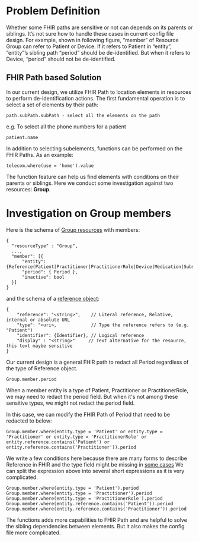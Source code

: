 # Problem Definition
Whether some FHIR paths are sensitive or not can depends on its parents or siblings. 
It’s not sure how to handle these cases in current config file design. 
For example, shown in following figure, “member” of Resource Group can refer to Patient or Device. 
If it refers to Patient in “entity”, “entity”’s sibling path “period” should be de-identified. 
But when it refers to Device, “period” should not be de-identified. 
## FHIR Path based Solution
In our current design, we utilize FHIR Path to location elements in resources to perform de-identification actions. 
The first fundamental operation is to select a set of elements by their path:
```
path.subPath.subPath - select all the elements on the path
``` 
e.g. To select all the phone numbers for a patient

```
patient.name
```

In addition to selecting subelements, functions can be performed on the FHIR Paths.
As an example:
```
telecom.where(use = 'home').value
```
The function feature can help us find elements with conditions on their parents or siblings. Here we conduct some investigation against two resources: **Group**.

# Investigation on Group members
Here is the schema of [Group resources](https://www.hl7.org/fhir/group.html) with members:
```
{
  "resourceType" : "Group",
  ...,
  "member": [{
      "entity": {Reference(Patient|Practitioner|PractitionerRole|Device|Medication|Substance|Group)},
      "period": { Period },
      "inactive": bool
  }]
}
```
and the schema of a [reference object](https://www.hl7.org/fhir/references.html#Reference):
```
{
    "reference": "<string>",    // Literal reference, Relative, internal or absolute URL
    "type": "<uri>,             // Type the reference refers to (e.g. "Patient")
    "identifier": {Identifier}, // Logical reference
    "display" : "<string>"     // Text alternative for the resource, this text maybe sensitive
}
```
Our current design is a general FHIR path to redact all Period regardless of the type of Reference object. 
```
Group.member.period
```

When a member entity is a type of Patient, Practitioner or PractitionerRole, we may need to redact the period field. But when it's not among these sensitive types, we might not redact the period field.

In this case, we can modify the FHIR Path of Period that need to be redacted to below:
```
Group.member.where(entity.type = 'Patient' or entity.type = 'Practitioner' or entity.type = 'PractitionerRole' or entity.reference.contains('Patient') or entity.reference.contains('Practitioner')).period
```
We write a few conditions here because there are many forms to describe Reference in FHIR and the type field might be missing in [some cases](https://www.hl7.org/fhir/group-example-member.json.html)
We can split the expression above into several short expressions as it is very complicated.
```
Group.member.where(entity.type = 'Patient').period
Group.member.where(entity.type = 'Practitioner').period
Group.member.where(entity.type = 'PractitionerRole').period
Group.member.where(entity.reference.contains('Patient')).period
Group.member.where(entity.reference.contains('Practitioner')).period
```
The functions adds more capabilities to FHIR Path and are helpful to solve the sibling dependencies between elements. But it also makes the config file more complicated.


